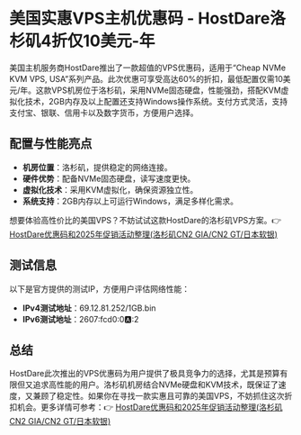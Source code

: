 # 美国实惠VPS主机优惠码 - HostDare洛杉矶4折仅10美元-年

美国主机服务商HostDare推出了一款超值的VPS优惠码，适用于“Cheap NVMe KVM VPS, USA”系列产品。此次优惠可享受高达60%的折扣，最低配置仅需10美元/年。这款VPS机房位于洛杉矶，采用NVMe固态硬盘，性能强劲，搭配KVM虚拟化技术，2GB内存及以上配置还支持Windows操作系统。支付方式灵活，支持支付宝、银联、信用卡以及数字货币，方便用户选择。

## 配置与性能亮点
- **机房位置**：洛杉矶，提供稳定的网络连接。
- **硬件优势**：配备NVMe固态硬盘，读写速度更快。
- **虚拟化技术**：采用KVM虚拟化，确保资源独立性。
- **系统支持**：2GB内存以上可运行Windows，满足多样化需求。

想要体验高性价比的美国VPS？不妨试试这款HostDare的洛杉矶VPS方案。👉 [HostDare优惠码和2025年促销活动整理(洛杉矶CN2 GIA/CN2 GT/日本软银)](https://bit.ly/hostdare)

## 测试信息
以下是官方提供的测试IP，方便用户评估网络性能：
- **IPv4测试地址**：69.12.81.252/1GB.bin  
- **IPv6测试地址**：2607:fcd0:0:a::2  

## 总结
HostDare此次推出的VPS优惠码为用户提供了极具竞争力的选择，尤其是预算有限但又追求高性能的用户。洛杉矶机房结合NVMe硬盘和KVM技术，既保证了速度，又兼顾了稳定性。如果你在寻找一款实惠且可靠的美国VPS，不妨抓住这次折扣机会。更多详情可参考：👉 [HostDare优惠码和2025年促销活动整理(洛杉矶CN2 GIA/CN2 GT/日本软银)](https://bit.ly/hostdare)